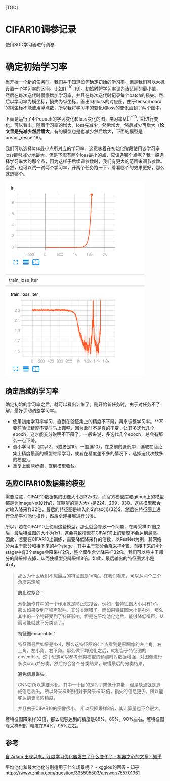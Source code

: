 [TOC]

# CIFAR10调参记录



使用SGD学习器进行调参



# 确定初始学习率

当开始一个新的任务时，我们并不知道如何确定初始的学习率。但是我们可以大概设置一个学习率的区间，比如$[1^{-10}, 10]$。初始时将学习率设为该区间的最小值，然后在每次迭代时慢慢增加学习率，并且在每次迭代时记录每个batch的损失。然后以学习率为横坐标，损失为纵坐标，画出lr和loss的对应图。由于tensorboard的横坐标不能使用浮点数，所以我将学习率的变化和loss的变化画到了两个图中。

下面是运行了4个epoch的学习变化和loss变化的图，学习率从$[1^{-10}, 10]$进行变化。可以看出，随着学习率的增大，loss先减少，然后增大，然后减少再增大（**论文里是先减少然后增大**，有的模型也是也减少然后增大，下面的模型是preact_resnet18)。

我们可以选择loss最小点所对应的学习率，这意味着在初始化阶段使用该学习率loss能够减少地最大。但是下图有两个loss最小的点，应该选哪个点呢？我一般选择学习率大的那个点，因为这样子后续调参数时，我们有更大的范围来调节参数。当然，也可以试一试两个学习率，开两个任务跑一下，看看哪个的效果更好，那么就选哪个。

![image-20190727165716739](../../../assets/cifar10调参记录.assert/image-20190727165716739.png)







## 确定后续的学习率

确定初始的学习率之后，就可以看出训练了。刚开始新任务时，由于对任务不了解，最好手动调整学习率。



* 使用初始学习率学习，直到在验证集上的精度不下降，再来调整学习率。**不要在验证精度不变时马上调整，因为此时不是真的不变，让其多迭代几个epoch，这才能充分说明不下降了。一般来说，多迭代几个epoch，总会有那么一点下降。
* 调小学习率（除以2，5或者是10，一般选10），在之前的迭代中，选取在验证集上精度最高的模型继续学习，或者在精度差不多的情况下，选择迭代次数多的模型）。
* 重复上面两步骤，直到模型收敛。





## 适应CIFAR10数据集的模型

需要注意，CIFAR10数据集的图像大小是32x32，而官方模型库和github上的模型都是为ImageNet设计的，其期望的输入大小是224，299，330。这些模型都会对输入降采样32倍，最后的特征图是输入的$\frac{1}{32}$，然后在特征图上进行全局平均池化操作，然后全连接层进行分类。

所以，若在CIFAR10上使用这些模型，那么就会导致一个问题，在降采样32倍之后，最后特征图的大小为1x1，这会导致模型在CIFAR10上的精度不会达到最高。因此，若要在CIFAR10上训练，需要降低降采样的倍数，以ResNet为例，其网络分为主干部分和接下来的4个stage，其中主干部分会降采样4倍，而接下来的4个stage中有3个stage会降采样2倍，整个模型合计降采样32倍。我们可以将主干部分的降采样去掉，从而使模型只降采样8倍。如此，最后输出的特征图大小是4x4。

>  那么为什么我们不想最后的特征图是1x1呢。在我们看来，可以从两个三个角度来理解
>
> __防止过拟合__：
>
> 池化操作其中的一个作用就是防止过拟合，例如，若特征图大小只有1x1，那么如果受到了噪声影响，其分类就错了。而如果特征图大小是4x4，那么其中的一个特征受到了特征影响，但是在平均池化之后，能够降低噪声，从而可能就就不分类错了。
>
> __特征图ensemble__：
>
> 特征图最后如果是4x4，那么这特征图的4个点看到是原图像的左上角，右上角，左小角，右下角。那么做平均池化之后，就相当于特征图的ensemble。这个思想可以参考分类模型的预测时对数据增强，对图像进行多次crop并分类，然后综合各个分类结果，取得最后的分类结果。
>
> __避免信息丢失__：
>
> CNN之所以需要池化，其中一个目的是为了降低计算量，但是缺点就是造成信息丢失。所以降采样8倍相对于降采样32倍，损失的信息更少，所以能够达到更高的精度。
>
> 并且由于CIFAR10的图像很小， 所以只降采样8倍，其计算量也不会很大。





若特征图降采样32倍，那么能够达到的精度是88%，89%，90%左右。若特征图降采样8倍，精度在94%，95%左右。





## 参考

[自 Adam 出现以来，深度学习优化器发生了什么变化？ - 机器之心的文章 - 知乎](https://zhuanlan.zhihu.com/p/52084949)

平均池化和最大池化分别适用于什么场景呢？ - xggiou的回答 - 知乎
https://www.zhihu.com/question/335595503/answer/755701361

